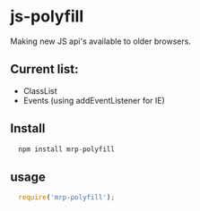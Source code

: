 # js-polyfill

Making new JS api's available to older browsers.

## Current list:

* ClassList
* Events (using addEventListener for IE)

## Install

``` javascript
  npm install mrp-polyfill

```

## usage
``` javascript
  require('mrp-polyfill');
```
